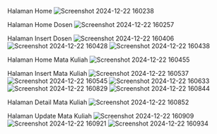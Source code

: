 Halaman Home 
![Screenshot 2024-12-22 160238](https://github.com/user-attachments/assets/8f61b244-cae7-478f-8ce2-2362c284a412)

Halaman Home Dosen
![Screenshot 2024-12-22 160257](https://github.com/user-attachments/assets/1fe02028-0e20-4e89-9efd-f98d5eee74a6)

Halaman Insert Dosen
![Screenshot 2024-12-22 160406](https://github.com/user-attachments/assets/cf2c3b3c-7004-4801-b471-d89a584de7c2)
![Screenshot 2024-12-22 160428](https://github.com/user-attachments/assets/f3a4ced0-39a9-4d96-8ee0-073776e3b075)
![Screenshot 2024-12-22 160438](https://github.com/user-attachments/assets/833da06f-0108-47cd-9e23-5e8adc984ca5)

Halaman Home Mata Kuliah
![Screenshot 2024-12-22 160455](https://github.com/user-attachments/assets/d6ac4522-2578-4cab-9d50-ad9cff5fd155)

Halaman Insert Mata Kuliah
![Screenshot 2024-12-22 160537](https://github.com/user-attachments/assets/18b4833e-4984-4131-b999-87057c7ccece)
![Screenshot 2024-12-22 160545](https://github.com/user-attachments/assets/9e05bd3d-29c5-44f8-adf0-acbe1153db2c)
![Screenshot 2024-12-22 160633](https://github.com/user-attachments/assets/4fd0913c-5da1-4e9e-aebf-5e72a0e3f3be)
![Screenshot 2024-12-22 160829](https://github.com/user-attachments/assets/cb3c7a6e-ed76-488c-beaf-08c9b1202f29)
![Screenshot 2024-12-22 160844](https://github.com/user-attachments/assets/04adc41b-553e-4d1d-a24e-60220c3c274f)

Halaman Detail Mata Kuliah
![Screenshot 2024-12-22 160852](https://github.com/user-attachments/assets/38ced258-c60a-4779-965a-76dfddbb004d)

Halaman Update Mata Kuliah
![Screenshot 2024-12-22 160909](https://github.com/user-attachments/assets/f8a04513-6b63-4f18-b779-76b3b0650bc0)
![Screenshot 2024-12-22 160921](https://github.com/user-attachments/assets/aff6103d-d354-403d-a8c6-fdfb08f259d2)
![Screenshot 2024-12-22 160934](https://github.com/user-attachments/assets/9ec83fe2-0d3a-4861-b7e4-5637ede31ebe)
